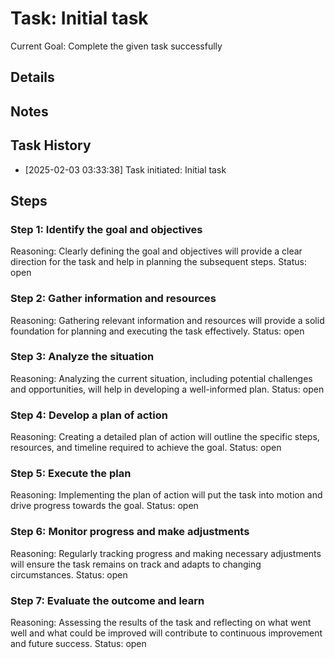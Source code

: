 # Task: Initial task
Current Goal: Complete the given task successfully

## Details

## Notes

## Task History
- [2025-02-03 03:33:38] Task initiated: Initial task

## Steps
### Step 1: Identify the goal and objectives
Reasoning: Clearly defining the goal and objectives will provide a clear direction for the task and help in planning the subsequent steps.
Status: open

### Step 2: Gather information and resources
Reasoning: Gathering relevant information and resources will provide a solid foundation for planning and executing the task effectively.
Status: open

### Step 3: Analyze the situation
Reasoning: Analyzing the current situation, including potential challenges and opportunities, will help in developing a well-informed plan.
Status: open

### Step 4: Develop a plan of action
Reasoning: Creating a detailed plan of action will outline the specific steps, resources, and timeline required to achieve the goal.
Status: open

### Step 5: Execute the plan
Reasoning: Implementing the plan of action will put the task into motion and drive progress towards the goal.
Status: open

### Step 6: Monitor progress and make adjustments
Reasoning: Regularly tracking progress and making necessary adjustments will ensure the task remains on track and adapts to changing circumstances.
Status: open

### Step 7: Evaluate the outcome and learn
Reasoning: Assessing the results of the task and reflecting on what went well and what could be improved will contribute to continuous improvement and future success.
Status: open

